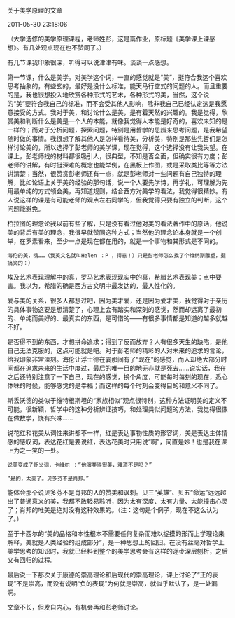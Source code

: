 关于美学原理的文章

2011-05-30 23:18:06

（大学选修的美学原理课程，老师姓彭，这是篇作业，原标题《美学课上课感想》。有几处观点现在也不赞同了。）

   有几节课我印象很深，听得可以说津津有味。谈谈一点感想。

   第一节课，什么是美学。对美学这个词，一直的感觉就是“美”，挺符合我这个喜欢思考抽象的，有些玄的，最好是没什么标准，能天马行空式的问题的人。而且重要的是，我也很想投入地欣赏各种形式的艺术，各种形式的美，当然，这个说的“美”要符合我自己的标准，而不会受其他人影响，除非我自己已经认定这是我愿意接受的方式。我对于美，和讨论什么是美，是有着天然的兴趣的。我是觉得，欣赏美和判断什么是美是一个人的本能，就像我觉得人本能是好奇的，喜欢未知的是一样的；而对于分析问题，探索问题，特别是用哲学的思辨来思考问题，是我希望随时做的事情。我很想了解其他人是怎样看待美，分析美，特别是那些先哲们是怎样讨论美的，所以选择了彭老师的美学课，现在觉得，这个选择没有让我失望。在课上，彭老师找的材料都很吸引人，很典型，不知是否全面，但确实很有力度；彭老师的讲解，有时挺深难的概念也能举例，在黑板上作图，或是采取类比等等方法讲清楚；当然，很赞赏彭老师还有一点，就是彭老师对一些问题有自己独特的理解，比如论语上关于美的经验的那句话，说一个人要先学诗，再学礼，可理解为先用最单纯的方式领会美，再知道规则，结合西方对美学的看法，我觉得很精妙。有人说这样的课是有可能老师的观点左右同学的，但我觉得只要有独立的判断，这个问题能避免。

   柏拉图的理念论我以前有些了解，只是没有看过他对美的看法著作中的原话，他说美的背后有美的理念，我很早就赞同这种方式；当然他的理念论本身就是一个创举，在罗素看来，至少一点是现在都在用的，就是一个事物和其形式是不同的。

    海伦的美，嗨……（我英文名就叫Helen ：P ，得意！）只是彭老师怎么找了个维纳斯雕塑，挺搞笑的：）

   埃及艺术表现理解中的真，罗马艺术表现现实中的真，希腊艺术表现美：点中要害。我以为，希腊的确是西方古文明中最发达的，最人性化的。

   爱与美的关系，很多人都想过吧，因为美才爱，还是因为爱才美，我觉得对于亲历的具体事物这要是想清楚了，心理上会有踏实和深刻的感觉，然而却远离了最初的、单纯而美好的、最真实的东西，是可惜的——有很多事情都是知道的越多就越不好。

   是否得不到的东西，才想拼命追求；得到了反而放弃？人有很多天生的缺陷，是他自己无法克服的，这点可能就是吧。对于彭老师的精彩的人对未来的追求的言论，给我印象非常深刻。海伦让浮士德在霎那间有了“现在”的感觉，而人却绝大部分时间都在追求未来的生活中度过，最后的唯一目的地无非就是死去……说实话，我在之后还特别注意了一下自己，现在的感觉，换个角度，可能每时每刻的现在，悉心体味的时候，能够感觉的是幸福；而这样的每个时刻会变得目的和意义不同了。

   斯丢沃德的类似于维特根斯坦的“家族相似”观点很特别，这种方法证明美的定义不可能，很新颖，哲学中的这种分析辨证技巧，和处理类似问题的方法，我觉得很像在做数学，饶有兴味……

   说花红和花美从词性来讲都不一样，红是表达事物性质的形容词，美是表达主体情感的感叹词，表达花红是要说红，表达花美时只用说“啊”，简直是妙！也是我在课上为之一笑的一处。

    说美变成了贬义词，卡维尔 ：“他演奏得很美，难道不是吗？”

    “是的，太美了。贝多芬不是肖邦。”

   能体会那个说贝多芬不是肖邦的人的赞美和讽刺。贝三“英雄”、贝五“命运”远远超出了普通意义的美，我都不敢轻易聆听，因为太有深度、太有力量、太能撞击心灵了；肖邦的唯美是绝对没有这种效果的。（注：这句是个例子，现在不这么认为了。）

   至于卡西尔的“美的品格和本性根本不需要任何复杂而难以捉摸的形而上学理论来解释，美就是人类经验的组成部分”，是一种思想上的回归。在没有丝毫对哲学上美学思考的知识时，我就已经料到整个的美学思考会有这样的逐步深层刨析，之后又有回归的过程。

   最后说一下那次关于康德的崇高理论和后现代的崇高理论，课上讨论了“正的表现”不是崇高，而没有说明“负的表现”为何就是崇高，就似乎默认了，是一处漏洞。

   文章不长，但发自内心，有机会再和彭老师讨论。
